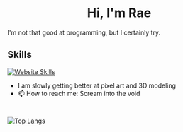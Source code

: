 <h1 align="Center">Hi, I'm Rae</h1>
I'm not that good at programming, but I certainly try.

## Skills

[![Website Skills](https://skillicons.dev/icons?i=js,ts,html,svelte,tailwind,py,prisma,sqlite&perline=4)](https://skillicons.dev)

- I am slowly getting better at pixel art and 3D modeling
- 📫 How to reach me: Scream into the void
#

[![Top Langs](https://github-readme-stats.vercel.app/api/top-langs/?username=ElapidaeRae&theme=transparent&layout=donut)](https://github.com/anuraghazra/github-readme-stats)
<!--

- 🔭 I’m currently working on getting an apprenticeship

- 😄 Pronouns: she/they 🏳️‍⚧️
- ⚡ Fun fact: I do not like talking much about myself
-->
